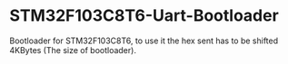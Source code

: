 # STM32F103C8T6-Uart-Bootloader
Bootloader for STM32F103C8T6, to use it the hex sent has to be shifted 4KBytes (The size of bootloader).  
